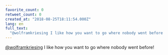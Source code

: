 ```yaml
---
favorite_count: 0
retweet_count: 0
created_at: "2018-08-25T18:11:54.000Z"
lang: en
full_text:
  "@wolframkriesing I like how you want to go where nobody went before!"
---
```


[@wolframkriesing](https://twitter.com/wolframkriesing) I like how you want to
go where nobody went before!
